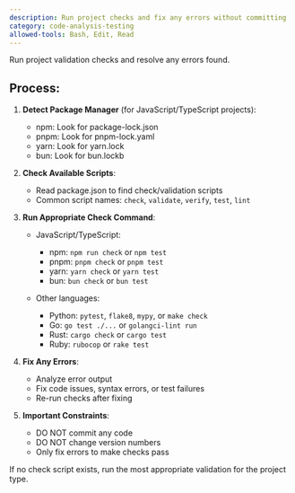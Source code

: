 ```yaml
---
description: Run project checks and fix any errors without committing
category: code-analysis-testing
allowed-tools: Bash, Edit, Read
---
```


Run project validation checks and resolve any errors found.

## Process:

1. **Detect Package Manager** (for JavaScript/TypeScript projects):
   - npm: Look for package-lock.json
   - pnpm: Look for pnpm-lock.yaml
   - yarn: Look for yarn.lock
   - bun: Look for bun.lockb

2. **Check Available Scripts**:
   - Read package.json to find check/validation scripts
   - Common script names: `check`, `validate`, `verify`, `test`, `lint`

3. **Run Appropriate Check Command**:
   - JavaScript/TypeScript:
     - npm: `npm run check` or `npm test`
     - pnpm: `pnpm check` or `pnpm test`
     - yarn: `yarn check` or `yarn test`
     - bun: `bun check` or `bun test`

   - Other languages:
     - Python: `pytest`, `flake8`, `mypy`, or `make check`
     - Go: `go test ./...` or `golangci-lint run`
     - Rust: `cargo check` or `cargo test`
     - Ruby: `rubocop` or `rake test`

4. **Fix Any Errors**:
   - Analyze error output
   - Fix code issues, syntax errors, or test failures
   - Re-run checks after fixing

5. **Important Constraints**:
   - DO NOT commit any code
   - DO NOT change version numbers
   - Only fix errors to make checks pass

If no check script exists, run the most appropriate validation for the project type.
